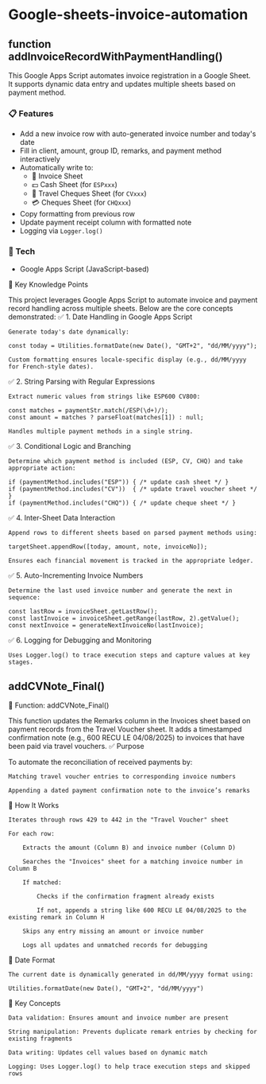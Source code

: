 # Google-sheets-invoice-automation
## function addInvoiceRecordWithPaymentHandling()

This Google Apps Script automates invoice registration in a Google Sheet.  
It supports dynamic data entry and updates multiple sheets based on payment method.

### 📋 Features

- Add a new invoice row with auto-generated invoice number and today's date
- Fill in client, amount, group ID, remarks, and payment method interactively
- Automatically write to:
  - 🧾 Invoice Sheet
  - 💵 Cash Sheet (for `ESPxxx`)
  - 🎫 Travel Cheques Sheet (for `CVxxx`)
  - 💳 Cheques Sheet (for `CHQxxx`)
- Copy formatting from previous row
- Update payment receipt column with formatted note
- Logging via `Logger.log()`

### 🧠 Tech

- Google Apps Script (JavaScript-based)

🧠 Key Knowledge Points

This project leverages Google Apps Script to automate invoice and payment record handling across multiple sheets. Below are the core concepts demonstrated:
✅ 1. Date Handling in Google Apps Script

    Generate today's date dynamically:

    const today = Utilities.formatDate(new Date(), "GMT+2", "dd/MM/yyyy");

    Custom formatting ensures locale-specific display (e.g., dd/MM/yyyy for French-style dates).

✅ 2. String Parsing with Regular Expressions

    Extract numeric values from strings like ESP600 CV800:

    const matches = paymentStr.match(/ESP(\d+)/);
    const amount = matches ? parseFloat(matches[1]) : null;

    Handles multiple payment methods in a single string.

✅ 3. Conditional Logic and Branching

    Determine which payment method is included (ESP, CV, CHQ) and take appropriate action:

    if (paymentMethod.includes("ESP")) { /* update cash sheet */ }
    if (paymentMethod.includes("CV"))  { /* update travel voucher sheet */ }
    if (paymentMethod.includes("CHQ")) { /* update cheque sheet */ }

✅ 4. Inter-Sheet Data Interaction

    Append rows to different sheets based on parsed payment methods using:

    targetSheet.appendRow([today, amount, note, invoiceNo]);

    Ensures each financial movement is tracked in the appropriate ledger.

✅ 5. Auto-Incrementing Invoice Numbers

    Determine the last used invoice number and generate the next in sequence:

    const lastRow = invoiceSheet.getLastRow();
    const lastInvoice = invoiceSheet.getRange(lastRow, 2).getValue();
    const nextInvoice = generateNextInvoiceNo(lastInvoice);

✅ 6. Logging for Debugging and Monitoring

    Uses Logger.log() to trace execution steps and capture values at key stages.


## addCVNote_Final()
🔁 Function: addCVNote_Final()

This function updates the Remarks column in the Invoices sheet based on payment records from the Travel Voucher sheet. It adds a timestamped confirmation note (e.g., 600 RECU LE 04/08/2025) to invoices that have been paid via travel vouchers.
✅ Purpose

To automate the reconciliation of received payments by:

    Matching travel voucher entries to corresponding invoice numbers

    Appending a dated payment confirmation note to the invoice’s remarks

📌 How It Works

    Iterates through rows 429 to 442 in the "Travel Voucher" sheet

    For each row:

        Extracts the amount (Column B) and invoice number (Column D)

        Searches the "Invoices" sheet for a matching invoice number in Column B

        If matched:

            Checks if the confirmation fragment already exists

            If not, appends a string like 600 RECU LE 04/08/2025 to the existing remark in Column H

        Skips any entry missing an amount or invoice number

        Logs all updates and unmatched records for debugging

📅 Date Format

    The current date is dynamically generated in dd/MM/yyyy format using:

    Utilities.formatDate(new Date(), "GMT+2", "dd/MM/yyyy")

🧠 Key Concepts

    Data validation: Ensures amount and invoice number are present

    String manipulation: Prevents duplicate remark entries by checking for existing fragments

    Data writing: Updates cell values based on dynamic match

    Logging: Uses Logger.log() to help trace execution steps and skipped rows

